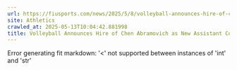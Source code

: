 ```yaml
---
url: https://fiusports.com/news/2025/5/8/volleyball-announces-hire-of-chen-abramovich-as-new-assistant-coach.aspx
site: Athletics
crawled_at: 2025-05-13T10:04:42.881998
title: Volleyball Announces Hire of Chen Abramovich as New Assistant Coach - FIU Athletics
---
```


Error generating fit markdown: '<' not supported between instances of 'int' and 'str'